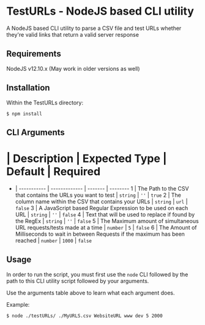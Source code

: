 # TestURLs - NodeJS based CLI utility

A NodeJS based CLI utility to parse a CSV file and test URLs whether they're valid links that return a valid server response

## Requirements

NodeJS v12.10.x (May work in older versions as well)

## Installation

Within the TestURLs directory:

```
$ npm install
```

## CLI Arguments

# | Description | Expected Type | Default | Required
- | ----------- | ------------- | ------- | --------
1 | The Path to the CSV that contains the URLs you want to test | `string` | `''` | `true`
2 | The column name within the CSV that contains your URLs | `string` | `url` | `false`
3 | A JavaScript based Regular Expression to be used on each URL | `string` | `''` | `false`
4 | Text that will be used to replace if found by the RegEx | `string` | `''` | `false`
5 | The Maximum amount of simultaneous URL requests/tests made at a time | `number` | `5` | `false`
6 | The Amount of Milliseconds to wait in between Requests if the maximum has been reached | `number` | `1000` | `false`

## Usage

In order to run the script, you must first use the `node` CLI followed by the path to this CLI utility script followed by your arguments.

Use the arguments table above to learn what each argument does.

Example:

```
$ node ./testURLs/ ./MyURLS.csv WebsiteURL www dev 5 2000
```
